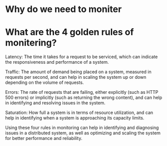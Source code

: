 # Why do we need to moniter



# What are the 4 golden rules of monitering?

Latency: The time it takes for a request to be serviced, which can indicate the responsiveness and performance of a system.

Traffic: The amount of demand being placed on a system, measured in requests per second, and can help in scaling the system up or down depending on the volume of requests.

Errors: The rate of requests that are failing, either explicitly (such as HTTP 500 errors) or implicitly (such as returning the wrong content), and can help in identifying and resolving issues in the system.

Saturation: How full a system is in terms of resource utilization, and can help in identifying when a system is approaching its capacity limits.

Using these four rules in monitoring can help in identifying and diagnosing issues in a distributed system, as well as optimizing and scaling the system for better performance and reliability.







